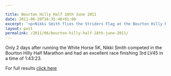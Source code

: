 ```yaml
---

title: Bourton Hilly Half 18th June 2011
date: 2011-06-20T16:35:46+01:00
excerpt: '<p>Nikki Smith flies the Striders Flag at the Bourton Hilly Half...</p>'
layout: post
permalink: /2011/06/bourton-hilly-half-18th-june-2011/
---
```

</p> 

Only 2 days after running the White Horse 5K, Nikki Smith competed in the Bourton Hilly Half Marathon and had an excellent race finishing 3rd LV45 in a time of 1:43:23.

For full results <a href="http://www.bourtonroadrunners.co.uk/hilly_half.htm" target="_blank" rel="nofollow">click here</a></p>